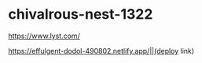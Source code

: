 # chivalrous-nest-1322
https://www.lyst.com/

https://effulgent-dodol-490802.netlify.app/||(deploy link)
